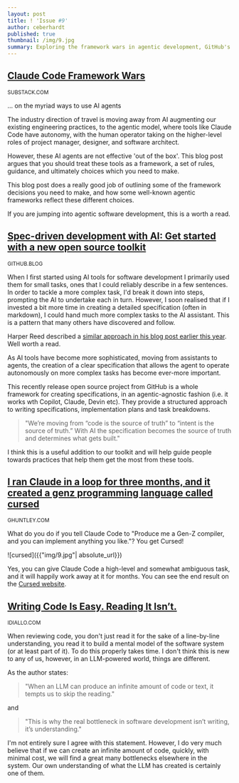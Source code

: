 ```yaml
---
layout: post
title: ! 'Issue #9'
author: ceberhardt
published: true
thumbnail: /img/9.jpg
summary: Exploring the framework wars in agentic development, GitHub's new spec-driven development toolkit for AI, a three-month Claude experiment that created the "Cursed" GenZ programming language, and why reading code remains the real bottleneck in LLM-powered development.
---
```


## [Claude Code Framework Wars](https://shmck.substack.com/p/claude-code-framework-wars)

<small>SUBSTACK.COM</small>

... on the myriad ways to use AI agents

The industry direction of travel is moving away from AI augmenting our existing engineering practices, to the agentic model, where tools like Claude Code have autonomy, with the human operator taking on the higher-level roles of project manager, designer, and software architect.

However, these AI agents are not effective 'out of the box'. This blog post argues that you should treat these tools as a framework, a set of rules, guidance, and ultimately choices which you need to make.

This blog post does a really good job of outlining some of the framework decisions you need to make, and how some well-known agentic frameworks reflect these different choices.

If you are jumping into agentic software development, this is a worth a read. 

## [Spec-driven development with AI: Get started with a new open source toolkit](https://github.blog/ai-and-ml/generative-ai/spec-driven-development-with-ai-get-started-with-a-new-open-source-toolkit/)

<small>GITHUB.BLOG</small>

When I first started using AI tools for software development I primarily used them for small tasks, ones that I could reliably describe in a few sentences. In order to tackle a more complex task, I'd break it down into steps, prompting the AI to undertake each in turn. However, I soon realised that if I invested a bit more time in creating a detailed specification (often in markdown), I could hand much more complex tasks to the AI assistant. This is a pattern that many others have discovered and follow.

Harper Reed described a [similar approach in his blog post earlier this year](https://harper.blog/2025/02/16/my-llm-codegen-workflow-atm/). Well worth a read.

As AI tools have become more sophisticated, moving from assistants to agents, the creation of a clear specification that allows the agent to operate autonomously on more complex tasks has become ever-more important.

This recently release open source project from GitHub is a whole framework for creating specifications, in an agentic-agnostic fashion (i.e. it works wth Copilot, Claude, Devin etc). They provide a structured approach to writing specifications, implementation plans and task breakdowns.

> "We’re moving from “code is the source of truth” to “intent is the source of truth.” With AI the specification becomes the source of truth and determines what gets built."

I think this is a useful addition to our toolkit and will help guide people towards practices that help them get the most from these tools.

## [I ran Claude in a loop for three months, and it created a genz programming language called cursed](https://ghuntley.com/cursed/)

<small>GHUNTLEY.COM</small>

What do you do if you tell Claude Code to "Produce me a Gen-Z compiler, and you can implement anything you like."? You get Cursed!

![cursed]({{"img/9.jpg"| absolute_url}})

Yes, you can give Claude Code a high-level and somewhat ambiguous task, and it will happily work away at it for months. You can see the end result on the [Cursed website](https://cursed-lang.org/).

## [Writing Code Is Easy. Reading It Isn’t.](https://idiallo.com/blog/writing-code-is-easy-reading-is-hard)

<small>IDIALLO.COM</small>

When reviewing code, you don't just read it for the sake of a line-by-line understanding, you read it to build a mental model of the software system (or at least part of it). To do this properly takes time. I don't think this is new to any of us, however, in an LLM-powered world, things are different.

As the author states:

> "When an LLM can produce an infinite amount of code or text, it tempts us to skip the reading."

and

> "This is why the real bottleneck in software development isn’t writing, it’s understanding."

I'm not entirely sure I agree with this statement. However, I do very much believe that if we can create an infinite amount of code, quickly, with minimal cost, we will find a great many bottlenecks elsewhere in the system. Our own understanding of what the LLM has created is certainly one of them.

